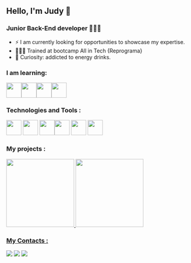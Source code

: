 ## Hello, I'm Judy 🙂
### Junior Back-End developer 👩🏻‍💻

- ⚡ I am currently looking for opportunities to showcase my expertise.
- 👩🏻‍🎓 Trained at bootcamp All in Tech {Reprograma}
- 🤔 Curiosity: addicted to energy drinks.

### I am learning:
 <img src="https://cdn.jsdelivr.net/gh/devicons/devicon/icons/linux/linux-original.svg" width="40" height="40"/><img src="https://cdn.jsdelivr.net/gh/devicons/devicon/icons/python/python-original.svg" width="40" height="40" /><img src="https://cdn.jsdelivr.net/gh/devicons/devicon/icons/html5/html5-original.svg"   width="40" height="40" /><img src="https://cdn.jsdelivr.net/gh/devicons/devicon/icons/css3/css3-original.svg"   width="40" height="40" />
                      

### Technologies and Tools :
<img src="https://cdn.jsdelivr.net/gh/devicons/devicon/icons/git/git-original.svg" width="40" height="40"/> <img src="https://cdn.jsdelivr.net/gh/devicons/devicon/icons/nodejs/nodejs-original.svg" width="40" height="40"/> <img src="https://cdn.jsdelivr.net/gh/devicons/devicon/icons/javascript/javascript-original.svg" width="40" height="40"/><img src="https://cdn.jsdelivr.net/gh/devicons/devicon/icons/mongodb/mongodb-plain.svg" width="40" height="40"/>
<img src="https://cdn.jsdelivr.net/gh/devicons/devicon/icons/express/express-original.svg"  width="40" height="40" />
<img src="https://cdn.jsdelivr.net/gh/devicons/devicon/icons/npm/npm-original-wordmark.svg"  width="40" height="40" />
          
  ### My projects :                

<div>
<a href="https://github.com/judy-santos001">
<img height="180em" src="https://github-readme-stats.vercel.app/api/top-langs/?username=judy-santos001&layout=compact&langs_count=7&theme=dracula"/>
<img height="180em" src="https://github-readme-stats.vercel.app/api?username=judy-santos001&show_icons=true&theme=dracula&include_all_commits=true&count_private=true"/>
</div>

  ### My Contacts  : 
 <div>
 <a href="https://instagram.com/judy.san705" target="_blank"><img src="https://img.shields.io/badge/-Instagram-%23E4405F?style=for-the-badge&logo=instagram&logoColor=white" target="_blank"></a>
 <a href = "mailto:contato@judysantos169@gmail.com"><img src="https://img.shields.io/badge/Gmail-D14836?style=for-the-badge&logo=gmail&logoColor=white" target="_blank"></a>
<a href="https://www.linkedin.com/in/judy-santos" target="_blank"><img src="https://img.shields.io/badge/-LinkedIn-%230077B5?style=for-the-badge&logo=linkedin&logoColor=white" target="_blank"></a>   
</div>

 


